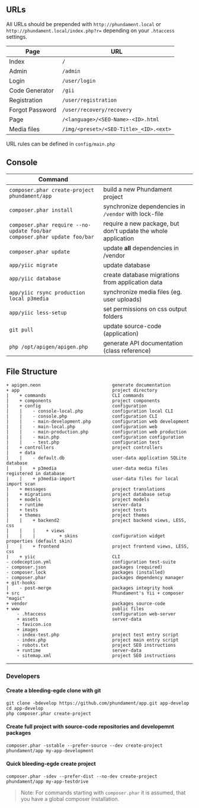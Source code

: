 URLs
----

All URLs should be prepended with `http://phundament.local` or `http://phundament.local/index.php?r=` depending on your `.htaccess` settings.

| Page | URL |
| --- | --- |
| Index | `/` |
| Admin | `/admin` |
| Login | `/user/login` |
| Code Generator | `/gii` |
| Registration | `/user/registration` |
| Forgot Password | `/user/recovery/recovery` |
| Page | `/<language>/<SEO-Name>-<ID>.html` |
| Media files | `/img/<preset>/<SEO-Title>_<ID>.<ext>` |

URL rules can be defined in `config/main.php`

Console
-------

| Command |  |
| ------- | --- |
| `composer.phar create-project phundament/app` | build a new Phundament project
| `composer.phar install` | synchronize dependencies in `/vendor` with lock-file
| `composer.phar require --no-update foo/bar` <br/> `composer.phar update foo/bar` | require a new package, but don't update the whole application
| `composer.phar update` | update **all** dependencies in /vendor
| `app/yiic migrate` | update database
| `app/yiic database` | create database migrations from application data
| `app/yiic rsync production local p3media` | synchronize media files (eg. user uploads)
| `app/yiic less-setup` | set permissions on css output folders
| `git pull` | update source-code (application)
| `php /opt/apigen/apigen.php` | generate API documentation (class reference)


File Structure
--------------

```text
+ apigen.neon                           generate documentation
+ app                                   project directory
|    + commands                         CLI commands
|    + components                       project components
|    + config                           configuration
|    |    - console-local.php           configuration local CLI
|    |    - console.php                 configuration CLI 
|    |    - main-development.php        configuration web development 
|    |    - main-local.php              configuration web 
|    |    - main-production.php         configuration web production
|    |    - main.php                    configuration configuration
|    |    - test.php                    configuration test 
|    + controllers                      project controllers
|    + data
|    |    - default.db                  user-data application SQLite database
|    |    + p3media                     user-data media files registered in database
|    |    + p3media-import              user-data files for local import scan
|    + messages                         project translations
|    + migrations                       project database setup
|    + models                           project models
|    + runtime                          server-data
|    + tests                            project tests
|    + themes                           project themes
|    |    + backend2                    project backend views, LESS, css
|    |    |    + views                  
|    |    |         + skins             configuration widget properties (default skin)
|    |    + frontend                    project frontend views, LESS, css
|    + yiic                             CLI
- codeception.yml                       configuration test-suite
- composer.json                         packages (required)
- composer.lock                         packages (installed)
- composer.phar                         packages dependency manager
+ git-hooks
|    - post-merge                       packages integrity hook
+ src                                   Phundament's Yii + composer "magic"
+ vendor                                packages source-code
+ www                                   public files
    - .htaccess                         configuration web-server
    + assets                            server-data
    - favicon.ico
    + images        
    - index-test.php                    project test entry script
    - index.php                         project main entry script
    - robots.txt                        project SEO instructions
    + runtime                           server-data
    - sitemap.xml                       project SEO instructions
```


---

### Developers

#### Create a bleeding-egde clone with git
```
git clone -bdevelop https://github.com/phundament/app.git app-develop
cd app-develop
php composer.phar create-project
```

#### Create full project with source-code repositories and developemnt packages
`composer.phar -sstable --prefer-source --dev create-project phundament/app my-app-development`

#### Quick bleeding-egde create project
`composer.phar -sdev --prefer-dist --no-dev create-project phundament/app my-app-testdrive`

>Note: For commands starting with `composer.phar` it is assumed, that you have a global composer installation.
